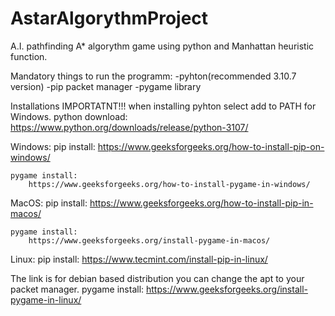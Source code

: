 # AstarAlgorythmProject
A.I. pathfinding A* algorythm game using python and Manhattan heuristic function.

Mandatory things to run the programm:
-pyhton(recommended 3.10.7 version)
-pip packet manager
-pygame library

Installations
    IMPORTATNT!!! when installing pyhton select add to PATH for Windows.
    python download: 
        https://www.python.org/downloads/release/python-3107/

Windows:
    pip  install: 
        https://www.geeksforgeeks.org/how-to-install-pip-on-windows/

    pygame install: 
        https://www.geeksforgeeks.org/how-to-install-pygame-in-windows/

MacOS:
    pip install: 
        https://www.geeksforgeeks.org/how-to-install-pip-in-macos/

    pygame install: 
        https://www.geeksforgeeks.org/install-pygame-in-macos/ 

Linux:
    pip install: 
        https://www.tecmint.com/install-pip-in-linux/

The link is for debian based distribution you can change the apt to your packet manager.
    pygame install: 
        https://www.geeksforgeeks.org/install-pygame-in-linux/

    

